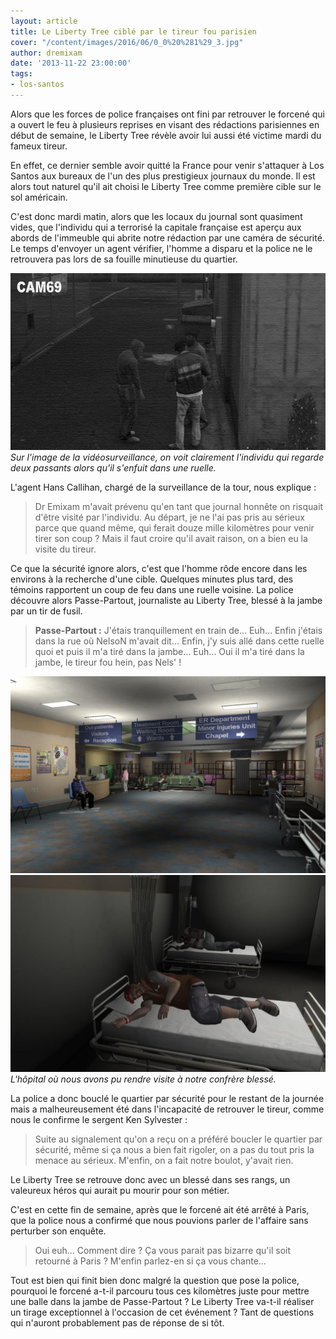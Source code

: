 ```yaml
---
layout: article
title: Le Liberty Tree ciblé par le tireur fou parisien
cover: "/content/images/2016/06/0_0%20%281%29_3.jpg"
author: dremixam
date: '2013-11-22 23:00:00'
tags:
- los-santos
---
```


Alors que les forces de police françaises ont fini par retrouver le forcené qui a ouvert le feu à plusieurs reprises en visant des rédactions parisiennes en début de semaine, le Liberty Tree révèle avoir lui aussi été victime mardi du fameux tireur.

En effet, ce dernier semble avoir quitté la France pour venir s'attaquer à Los Santos aux bureaux de l'un des plus prestigieux journaux du monde. Il est alors tout naturel qu'il ait choisi le Liberty Tree comme première cible sur le sol américain.

C'est donc mardi matin, alors que les locaux du journal sont quasiment vides, que l'individu qui a terrorisé la capitale française est aperçu aux abords de l'immeuble qui abrite notre rédaction par une caméra de sécurité. Le temps d'envoyer un agent vérifier, l'homme a disparu et la police ne le retrouvera pas lors de sa fouille minutieuse du quartier.

![Sur l'image de la vidéosurveillance, on voit clairement l'individu qui regarde deux passants alors qu'il s'enfuit dans une ruelle.](/content/images/2016/06/surveillance.png)
_Sur l'image de la vidéosurveillance, on voit clairement l'individu qui regarde deux passants alors qu'il s'enfuit dans une ruelle._

L'agent Hans Callihan, chargé de la surveillance de la tour, nous explique :

> Dr Emixam m'avait prévenu qu'en tant que journal honnête on risquait d'être visité par l'individu. Au départ, je ne l'ai pas pris au sérieux parce que quand même, qui ferait douze mille kilomètres pour venir tirer son coup ? Mais il faut croire qu'il avait raison, on a bien eu la visite du tireur.

Ce que la sécurité ignore alors, c'est que l'homme rôde encore dans les environs à la recherche d'une cible. Quelques minutes plus tard, des témoins rapportent un coup de feu dans une ruelle voisine. La police découvre alors Passe-Partout, journaliste au Liberty Tree, blessé à la jambe par un tir de fusil.

> **Passe-Partout :** J'étais tranquillement en train de… Euh… Enfin j'étais dans la rue où NelsoN m'avait dit… Enfin, j'y suis allé dans cette ruelle quoi et puis il m'a tiré dans la jambe… Euh… Oui il m'a tiré dans la jambe, le tireur fou hein, pas Nels' !

![](/content/images/2016/06/vendredi%2022%20novembre%2013%20-%20172539.jpg)
![L'hôpital où nous avons pu rendre visite à notre confrère blessé.](/content/images/2016/06/vendredi%2022%20novembre%2013%20-%20172613.jpg)
_L'hôpital où nous avons pu rendre visite à notre confrère blessé._

La police a donc bouclé le quartier par sécurité pour le restant de la journée mais a malheureusement été dans l'incapacité de retrouver le tireur, comme nous le confirme le sergent Ken Sylvester :

> Suite au signalement qu'on a reçu on a préféré boucler le quartier par sécurité, même si ça nous a bien fait rigoler, on a pas du tout pris la menace au sérieux. M'enfin, on a fait notre boulot, y'avait rien.

Le Liberty Tree se retrouve donc avec un blessé dans ses rangs, un valeureux héros qui aurait pu mourir pour son métier.

C'est en cette fin de semaine, après que le forcené ait été arrêté à Paris, que la police nous a confirmé que nous pouvions parler de l'affaire sans perturber son enquête.

> Oui euh… Comment dire ? Ça vous parait pas bizarre qu'il soit retourné à Paris ? M'enfin parlez-en si ça vous chante…

Tout est bien qui finit bien donc malgré la question que pose la police, pourquoi le forcené a-t-il parcouru tous ces kilomètres juste pour mettre une balle dans la jambe de Passe-Partout ? Le Liberty Tree va-t-il réaliser un tirage exceptionnel à l'occasion de cet événement ? Tant de questions qui n'auront probablement pas de réponse de si tôt.

<!--kg-card-end: markdown-->
